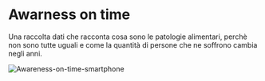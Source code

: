 # Awarness on time
Una raccolta dati che racconta cosa sono le patologie alimentari, perchè non sono tutte uguali e come la quantità di persone che ne soffrono cambia negli anni.

![Awareness-on-time-smartphone](https://user-images.githubusercontent.com/76476647/123441588-4f96d480-d5d4-11eb-8466-704478a6bbfa.gif)
